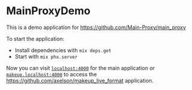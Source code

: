 # MainProxyDemo

This is a demo application for https://github.com/Main-Proxy/main_proxy

To start the application:

  * Install dependencies with `mix deps.get`
  * Start with `mix phx.server`

Now you can visit [`localhost:4000`](http://localhost:4000) for the main application or [`makeup.localhost:4000`](makeup.localhost:4000) to access the  https://github.com/axelson/makeup_live_format application.
